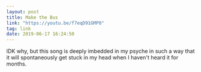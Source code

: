 ```yaml
---
layout: post
title: Make the Bus
link: "https://youtu.be/f7eqD91GMP0"
tag: link
date: 2019-06-17 16:24:50
---
```

IDK why, but this song is deeply imbedded in my psyche in such a way that it will spontaneously get stuck in my head when I haven't heard it for months. 